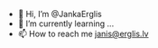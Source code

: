 - 👋 Hi, I’m @JankaErglis
- 🌱 I’m currently learning ...
- 📫 How to reach me janis@erglis.lv

<!---
JankaErglis/JankaErglis is a ✨ special ✨ repository because its `README.md` (this file) appears on your GitHub profile.
You can click the Preview link to take a look at your changes.
--->
